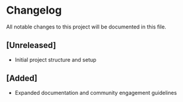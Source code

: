 # Changelog

All notable changes to this project will be documented in this file.

## [Unreleased]
- Initial project structure and setup

## [Added]
- Expanded documentation and community engagement guidelines

